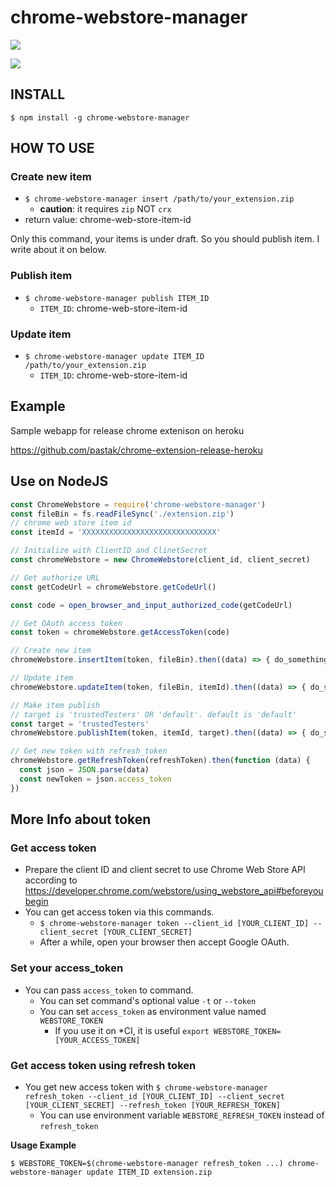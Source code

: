 # chrome-webstore-manager

[![](https://nodei.co/npm-dl/chrome-webstore-manager.png?months=3)](https://www.npmjs.com/package/chrome-webstore-manager)

[![](https://nodei.co/npm/chrome-webstore-manager.png?downloads=true&downloadRank=true&stars=true)](https://www.npmjs.com/package/chrome-webstore-manager)

## INSTALL

`$ npm install -g chrome-webstore-manager`

## HOW TO USE

### Create new item

- `$ chrome-webstore-manager insert /path/to/your_extension.zip`
  - **caution**: it requires `zip` NOT `crx`
- return value: chrome-web-store-item-id

Only this command, your items is under draft. So you should publish item. I write about it on below.

### Publish item

- `$ chrome-webstore-manager publish ITEM_ID`
  - `ITEM_ID`: chrome-web-store-item-id

### Update item

- `$ chrome-webstore-manager update ITEM_ID /path/to/your_extension.zip`
  - `ITEM_ID`: chrome-web-store-item-id

## Example

Sample webapp for release chrome extenison on heroku

https://github.com/pastak/chrome-extension-release-heroku

## Use on NodeJS

```js
const ChromeWebstore = require('chrome-webstore-manager')
const fileBin = fs.readFileSync('./extension.zip')
// chrome web store item id
const itemId = 'XXXXXXXXXXXXXXXXXXXXXXXXXXXXXX'

// Initialize with ClientID and ClinetSecret
const chromeWebstore = new ChromeWebstore(client_id, client_secret)

// Get authorize URL
const getCodeUrl = chromeWebstore.getCodeUrl()

const code = open_browser_and_input_authorized_code(getCodeUrl)

// Get OAuth access token
const token = chromeWebstore.getAccessToken(code)

// Create new item
chromeWebstore.insertItem(token, fileBin).then((data) => { do_something })

// Update item
chromeWebstore.updateItem(token, fileBin, itemId).then((data) => { do_something })

// Make item publish
// target is 'trustedTesters' OR 'default'. default is 'default'
const target = 'trustedTesters'
chromeWebstore.publishItem(token, itemId, target).then((data) => { do_something })

// Get new token with refresh_token
chromeWebstore.getRefreshToken(refreshToken).then(function (data) {
  const json = JSON.parse(data)
  const newToken = json.access_token
})

```

## More Info about token

### Get access token

- Prepare the client ID and client secret to use Chrome Web Store API according to https://developer.chrome.com/webstore/using_webstore_api#beforeyoubegin
- You can get access token via this commands.
  - `$ chrome-webstore-manager token --client_id [YOUR_CLIENT_ID] --client_secret [YOUR_CLIENT_SECRET]`
  - After a while, open your browser then accept Google OAuth.

### Set your access_token

- You can pass `access_token` to command.
  - You can set command's optional value `-t` or `--token`
  - You can set `access_token` as environment value named `WEBSTORE_TOKEN`
    - If you use it on \*CI, it is useful `export WEBSTORE_TOKEN=[YOUR_ACCESS_TOKEN]`

### Get access token using refresh token

- You get new access token with `$ chrome-webstore-manager refresh_token --client_id [YOUR_CLIENT_ID] --client_secret [YOUR_CLIENT_SECRET] --refresh_token [YOUR_REFRESH_TOKEN]`
  - You can use environment variable `WEBSTORE_REFRESH_TOKEN` instead of `refresh_token`

**Usage Example**

`$ WEBSTORE_TOKEN=$(chrome-webstore-manager refresh_token ...) chrome-webstore-manager update ITEM_ID extension.zip`
